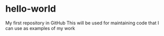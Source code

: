 # hello-world
My first repository in GitHub
This will be used for maintaining code that I can use as examples of my work

